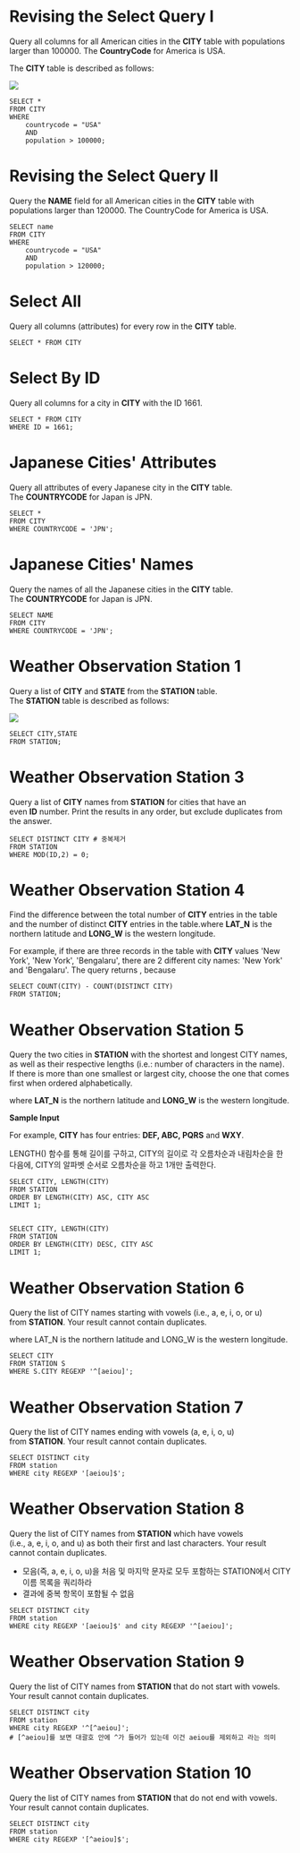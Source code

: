 # Revising the Select Query I

Query all columns for all American cities in the **CITY** table with populations larger than 100000\. The **CountryCode** for America is USA.

The **CITY** table is described as follows:

<img src="https://blog.kakaocdn.net/dn/6rV20/btrjD3eljpM/HD3CZ818SAqRcDYBzpc1z1/img.jpg">

```
SELECT *
FROM CITY
WHERE
    countrycode = "USA"
    AND
    population > 100000;
```

# Revising the Select Query II

Query the **NAME** field for all American cities in the **CITY** table with populations larger than 120000\. The CountryCode for America is USA.

```
SELECT name
FROM CITY
WHERE
    countrycode = "USA"
    AND
    population > 120000;
```

# Select All

Query all columns (attributes) for every row in the **CITY** table.

```
SELECT * FROM CITY
```

# Select By ID

Query all columns for a city in **CITY** with the ID 1661.

```
SELECT * FROM CITY 
WHERE ID = 1661;
```

# Japanese Cities' Attributes

Query all attributes of every Japanese city in the **CITY** table. The **COUNTRYCODE** for Japan is JPN.

```
SELECT *
FROM CITY
WHERE COUNTRYCODE = 'JPN';
```

# Japanese Cities' Names

Query the names of all the Japanese cities in the **CITY** table. The **COUNTRYCODE** for Japan is JPN.  
  

```
SELECT NAME
FROM CITY
WHERE COUNTRYCODE = 'JPN';
```

# Weather Observation Station 1

Query a list of **CITY** and **STATE** from the **STATION** table.  
The **STATION** table is described as follows:

<img src="https://blog.kakaocdn.net/dn/bfn78Y/btrjEqto0zH/HQtDRZnYhVAY4qjDh7A9D0/img.jpg">

```
SELECT CITY,STATE
FROM STATION;
```

# Weather Observation Station 3

Query a list of **CITY** names from **STATION** for cities that have an even **ID** number. Print the results in any order, but exclude duplicates from the answer.

```
SELECT DISTINCT CITY # 중복제거
FROM STATION
WHERE MOD(ID,2) = 0;
```

# Weather Observation Station 4

Find the difference between the total number of **CITY** entries in the table and the number of distinct **CITY** entries in the table.where **LAT\_N** is the northern latitude and **LONG\_W** is the western longitude.

For example, if there are three records in the table with **CITY** values 'New York', 'New York', 'Bengalaru', there are 2 different city names: 'New York' and 'Bengalaru'. The query returns , because

```
SELECT COUNT(CITY) - COUNT(DISTINCT CITY)
FROM STATION;
```

# Weather Observation Station 5

Query the two cities in **STATION** with the shortest and longest CITY names, as well as their respective lengths (i.e.: number of characters in the name). If there is more than one smallest or largest city, choose the one that comes first when ordered alphabetically.

where **LAT\_N** is the northern latitude and **LONG\_W** is the western longitude.

**Sample Input**

For example, **CITY** has four entries: **DEF, ABC, PQRS** and **WXY**.

LENGTH() 함수를 통해 길이를 구하고, CITY의 길이로 각 오름차순과 내림차순을 한 다음에, CITY의 알파벳 순서로 오름차순을 하고 1개만 출력한다.

```
SELECT CITY, LENGTH(CITY)
FROM STATION
ORDER BY LENGTH(CITY) ASC, CITY ASC
LIMIT 1;


SELECT CITY, LENGTH(CITY)
FROM STATION
ORDER BY LENGTH(CITY) DESC, CITY ASC
LIMIT 1;
```

# Weather Observation Station 6

Query the list of CITY names starting with vowels (i.e., a, e, i, o, or u) from **STATION**. Your result cannot contain duplicates.

where LAT\_N is the northern latitude and LONG\_W is the western longitude.

```
SELECT CITY
FROM STATION S
WHERE S.CITY REGEXP '^[aeiou]';
```

# Weather Observation Station 7

Query the list of CITY names ending with vowels (a, e, i, o, u) from **STATION**. Your result cannot contain duplicates.

```
SELECT DISTINCT city
FROM station
WHERE city REGEXP '[aeiou]$';
```

# Weather Observation Station 8

Query the list of CITY names from **STATION** which have vowels (i.e., a, e, i, o, and u) as both their first and last characters. Your result cannot contain duplicates.

-   모음(즉, a, e, i, o, u)을 처음 및 마지막 문자로 모두 포함하는 STATION에서 CITY 이름 목록을 쿼리하라
-   결과에 중복 항목이 포함될 수 없음

```
SELECT DISTINCT city
FROM station
WHERE city REGEXP '[aeiou]$' and city REGEXP '^[aeiou]';
```

# Weather Observation Station 9

Query the list of CITY names from **STATION** that do not start with vowels. Your result cannot contain duplicates.

```
SELECT DISTINCT city
FROM station
WHERE city REGEXP '^[^aeiou]';
# [^aeiou]를 보면 대괄호 안에 ^가 들어가 있는데 이건 aeiou를 제외하고 라는 의미
```

# Weather Observation Station 10

Query the list of CITY names from **STATION** that do not end with vowels. Your result cannot contain duplicates.

```
SELECT DISTINCT city
FROM station
WHERE city REGEXP '[^aeiou]$';
```
